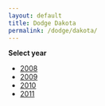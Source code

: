 ```yaml
---
layout: default
title: Dodge Dakota
permalink: /dodge/dakota/
---
```

**Select year**

- [2008](/dodge/dakota/2008/)
- [2009](/dodge/dakota/2009/)
- [2010](/dodge/dakota/2010/)
- [2011](/dodge/dakota/2011/)